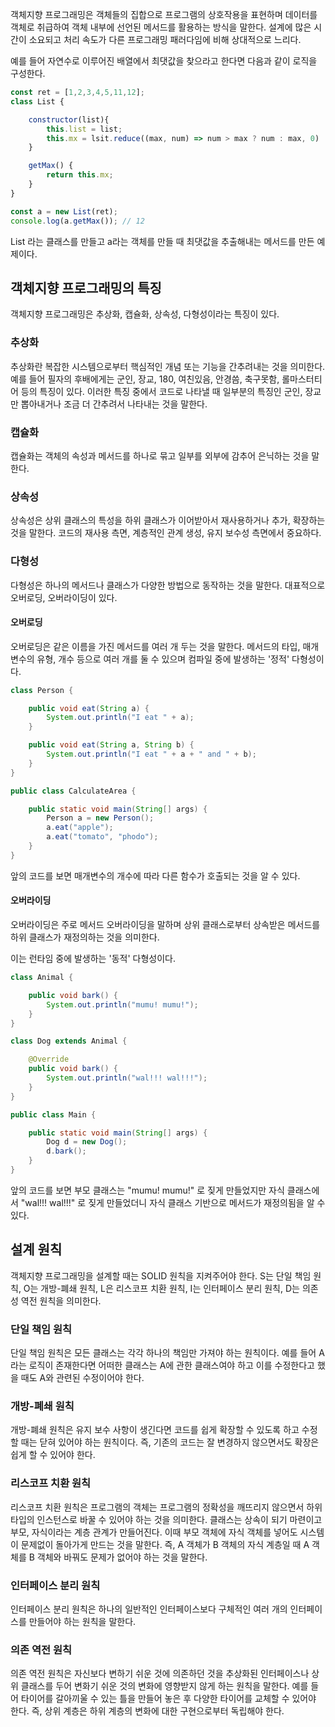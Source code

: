 객체지향 프로그래밍은 객체들의 집합으로 프로그램의 상호작용을 표현하며 데이터를 객체로 취급하여 객체 내부에 선언된 메서드를 활용하는 방식을 말한다. 설계에 많은 시간이 소요되고 처리 속도가 다른 프로그래밍 패러다임에 비해 상대적으로 느리다.

예를 들어 자연수로 이루어진 배열에서 최댓값을 찾으라고 한다면 다음과 같이 로직을 구성한다.

```js
const ret = [1,2,3,4,5,11,12];
class List {

	constructor(list){
		this.list = list;
		this.mx = lsit.reduce((max, num) => num > max ? num : max, 0)
	}

	getMax() {
		return this.mx;
	}
}

const a = new List(ret);
console.log(a.getMax()); // 12
```

List 라는 클래스를 만들고 a라는 객체를 만들 때 최댓값을 추출해내는 메서드를 만든 예제이다.

## 객체지향 프로그래밍의 특징
객체지향 프로그래밍은 추상화, 캡슐화, 상속성, 다형성이라는 특징이 있다.

### 추상화
추상화란 복잡한 시스템으로부터 핵심적인 개념 또는 기능을 간추려내는 것을 의미한다. 예를 들어 필자의 후배에게는 군인, 장교, 180, 여친있음, 안경씀, 축구못함, 롤마스터티어 등의 특징이 있다. 이러한 특징 중에서 코드로 나타낼 때 일부분의 특징인 군인, 장교만 뽑아내거나 조금 더 간추려서 나타내는 것을 말한다.

### 캡슐화
캡슐화는 객체의 속성과 메서드를 하나로 묶고 일부를 외부에 감추어 은닉하는 것을 말한다.

### 상속성
상속성은 상위 클래스의 특성을 하위 클래스가 이어받아서 재사용하거나 추가, 확장하는 것을 말한다. 코드의 재사용 측면, 계층적인 관계 생성, 유지 보수성 측면에서 중요하다.

### 다형성
다형성은 하나의 메서드나 클래스가 다양한 방법으로 동작하는 것을 말한다. 대표적으로 오버로딩, 오버라이딩이 있다.

#### 오버로딩
오버로딩은 같은 이름을 가진 메서드를 여러 개 두는 것을 말한다. 메서드의 타입, 매개변수의 유형, 개수 등으로 여러 개를 둘 수 있으며 컴파일 중에 발생하는 '정적' 다형성이다.

```java
class Person {

	public void eat(String a) {
		System.out.println("I eat " + a);
	}

	public void eat(String a, String b) {
		System.out.println("I eat " + a + " and " + b);
	}
}

public class CalculateArea {

	public static void main(String[] args) {
		Person a = new Person();
		a.eat("apple");
		a.eat("tomato", "phodo");
	}
}
```

앞의 코드를 보면 매개변수의 개수에 따라 다른 함수가 호출되는 것을 알 수 있다.

#### 오버라이딩
오버라이딩은 주로 메서드 오버라이딩을 말하며 상위 클래스로부터 상속받은 메서드를 하위 클래스가 재정의하는 것을 의미한다.

이는 런타임 중에 발생하는 '동적' 다형성이다.

```java
class Animal {

	public void bark() {
		System.out.println("mumu! mumu!");
	}
}

class Dog extends Animal {

	@Override
	public void bark() {
		System.out.println("wal!!! wal!!!");
	}
}

public class Main {

	public static void main(String[] args) {
		Dog d = new Dog();
		d.bark();
	}
}
```

앞의 코드를 보면 부모 클래스는 "mumu! mumu!" 로 짖게 만들었지만 자식 클래스에서 "wal!!! wal!!!" 로 짖게 만들었더니 자식 클래스 기반으로 메서드가 재정의됨을 알 수 있다.

## 설계 원칙
객체지향 프로그래밍을 설계할 때는 SOLID 원칙을 지켜주어야 한다. S는 단일 책임 원칙, O는 개방-폐쇄 원칙, L은 리스코프 치환 원칙, I는 인터페이스 분리 원칙, D는 의존성 역전 원칙을 의미한다.

### 단일 책임 원칙
단일 책임 원칙은 모든 클래스는 각각 하나의 책임만 가져야 하는 원칙이다. 예를 들어 A라는 로직이 존재한다면 어떠한 클래스는 A에 관한 클래스여야 하고 이를 수정한다고 했을 때도 A와 관련된 수정이어야 한다.

### 개방-폐쇄 원칙
개방-폐쇄 원칙은 유지 보수 사항이 생긴다면 코드를 쉽게 확장할 수 있도록 하고 수정할 때는 닫혀 있어야 하는 원칙이다. 즉, 기존의 코드는 잘 변경하지 않으면서도 확장은 쉽게 할 수 있어야 한다.

### 리스코프 치환 원칙
리스코프 치환 원칙은 프로그램의 객체는 프로그램의 정확성을 깨뜨리지 않으면서 하위 타입의 인스턴스로 바꿀 수 있어야 하는 것을 의미한다. 클래스는 상속이 되기 마련이고 부모, 자식이라는 계층 관계가 만들어진다. 이때 부모 객체에 자식 객체를 넣어도 시스템이 문제없이 돌아가게 만드는 것을 말한다. 즉, A 객체가 B 객체의 자식 계층일 때 A 객체를 B 객체와 바꿔도 문제가 없어야 하는 것을 말한다.

### 인터페이스 분리 원칙
인터페이스 분리 원칙은 하나의 일반적인 인터페이스보다 구체적인 여러 개의 인터페이스를 만들어야 하는 원칙을 말한다.

### 의존 역전 원칙
의존 역전 원칙은 자신보다 변하기 쉬운 것에 의존하던 것을 추상화된 인터페이스나 상위 클래스를 두어 변화기 쉬운 것의 변화에 영향받지 않게 하는 원칙을 말한다. 예를 들어 타이어를 갈아끼울 수 있는 틀을 만들어 놓은 후 다양한 타이어를 교체할 수 있어야 한다. 즉, 상위 계층은 하위 계층의 변화에 대한 구현으로부터 독립해야 한다.